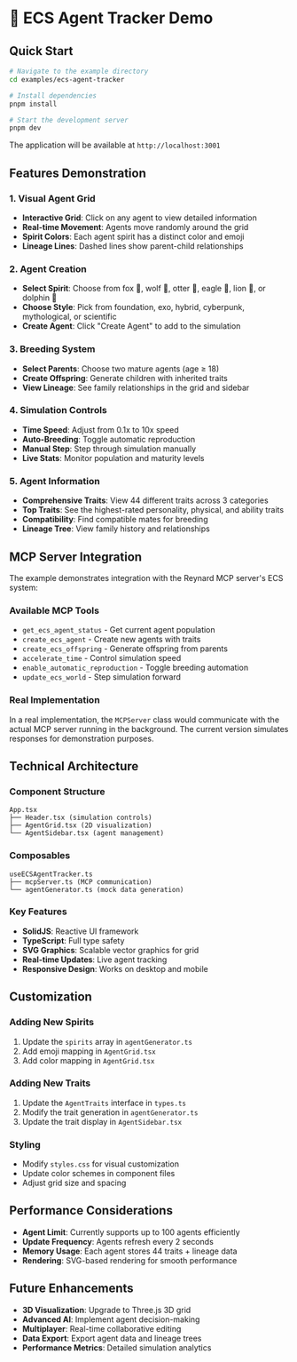 # 🦊 ECS Agent Tracker Demo

## Quick Start

```bash
# Navigate to the example directory
cd examples/ecs-agent-tracker

# Install dependencies
pnpm install

# Start the development server
pnpm dev
```

The application will be available at `http://localhost:3001`

## Features Demonstration

### 1. Visual Agent Grid

- **Interactive Grid**: Click on any agent to view detailed information
- **Real-time Movement**: Agents move randomly around the grid
- **Spirit Colors**: Each agent spirit has a distinct color and emoji
- **Lineage Lines**: Dashed lines show parent-child relationships

### 2. Agent Creation

- **Select Spirit**: Choose from fox 🦊, wolf 🐺, otter 🦦, eagle 🦅, lion 🦁, or dolphin 🐬
- **Choose Style**: Pick from foundation, exo, hybrid, cyberpunk, mythological, or scientific
- **Create Agent**: Click "Create Agent" to add to the simulation

### 3. Breeding System

- **Select Parents**: Choose two mature agents (age ≥ 18)
- **Create Offspring**: Generate children with inherited traits
- **View Lineage**: See family relationships in the grid and sidebar

### 4. Simulation Controls

- **Time Speed**: Adjust from 0.1x to 10x speed
- **Auto-Breeding**: Toggle automatic reproduction
- **Manual Step**: Step through simulation manually
- **Live Stats**: Monitor population and maturity levels

### 5. Agent Information

- **Comprehensive Traits**: View 44 different traits across 3 categories
- **Top Traits**: See the highest-rated personality, physical, and ability traits
- **Compatibility**: Find compatible mates for breeding
- **Lineage Tree**: View family history and relationships

## MCP Server Integration

The example demonstrates integration with the Reynard MCP server's ECS system:

### Available MCP Tools

- `get_ecs_agent_status` - Get current agent population
- `create_ecs_agent` - Create new agents with traits
- `create_ecs_offspring` - Generate offspring from parents
- `accelerate_time` - Control simulation speed
- `enable_automatic_reproduction` - Toggle breeding automation
- `update_ecs_world` - Step simulation forward

### Real Implementation

In a real implementation, the `MCPServer` class would communicate with the actual MCP server running in the background. The current version simulates responses for demonstration purposes.

## Technical Architecture

### Component Structure

```
App.tsx
├── Header.tsx (simulation controls)
├── AgentGrid.tsx (2D visualization)
└── AgentSidebar.tsx (agent management)
```

### Composables

```
useECSAgentTracker.ts
├── mcpServer.ts (MCP communication)
└── agentGenerator.ts (mock data generation)
```

### Key Features

- **SolidJS**: Reactive UI framework
- **TypeScript**: Full type safety
- **SVG Graphics**: Scalable vector graphics for grid
- **Real-time Updates**: Live agent tracking
- **Responsive Design**: Works on desktop and mobile

## Customization

### Adding New Spirits

1. Update the `spirits` array in `agentGenerator.ts`
2. Add emoji mapping in `AgentGrid.tsx`
3. Add color mapping in `AgentGrid.tsx`

### Adding New Traits

1. Update the `AgentTraits` interface in `types.ts`
2. Modify the trait generation in `agentGenerator.ts`
3. Update the trait display in `AgentSidebar.tsx`

### Styling

- Modify `styles.css` for visual customization
- Update color schemes in component files
- Adjust grid size and spacing

## Performance Considerations

- **Agent Limit**: Currently supports up to 100 agents efficiently
- **Update Frequency**: Agents refresh every 2 seconds
- **Memory Usage**: Each agent stores 44 traits + lineage data
- **Rendering**: SVG-based rendering for smooth performance

## Future Enhancements

- **3D Visualization**: Upgrade to Three.js 3D grid
- **Advanced AI**: Implement agent decision-making
- **Multiplayer**: Real-time collaborative editing
- **Data Export**: Export agent data and lineage trees
- **Performance Metrics**: Detailed simulation analytics
